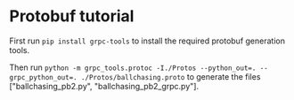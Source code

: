 # Protobuf tutorial

First run ``pip install grpc-tools`` to install the required protobuf generation tools.

Then run ``python -m grpc_tools.protoc -I./Protos --python_out=. --grpc_python_out=. ./Protos/ballchasing.proto``
to generate the files ["ballchasing_pb2.py", "ballchasing_pb2_grpc.py"].


